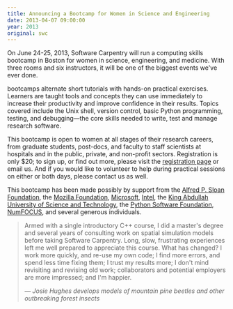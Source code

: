 ```yaml
---
title: Announcing a Bootcamp for Women in Science and Engineering
date: 2013-04-07 09:00:00
year: 2013
original: swc
---
```

<p>
  On June 24-25, 2013,
  Software Carpentry will run a computing skills bootcamp in Boston
  for women in science, engineering, and medicine.
  With three rooms and six instructors,
  it will be one of the biggest events we've ever done.
</p>
<p>
  bootcamps alternate short tutorials with hands-on practical exercises.
  Learners are taught tools and concepts they can use immediately
  to increase their productivity and improve confidence in their results.
  Topics covered include the Unix shell,
  version control,
  basic Python programming,
  testing,
  and debugging&mdash;the
  core skills needed to write, test and manage research software.
</p>
<p>
  This bootcamp is open to women at all stages of their research careers,
  from graduate students, post-docs, and faculty
  to staff scientists at hospitals and in the public, private, and non-profit sectors.
  Registration is only $20;
  to sign up, or find out more, please visit
  the <u>registration page</u>
  or email us.
  And if you would like to volunteer to help during practical sessions on either or both days,
  please contact us as well.
</p>
<p>
  This bootcamp has been made possibly by support from
  the <a href="http://sloan.org">Alfred P. Sloan Foundation</a>,
  the <a href="http://www.mozillafoundation.org">Mozilla Foundation</a>,
  <a href="http://microsoft.com">Microsoft</a>,
  <a href="http://intel.com">Intel</a>,
  the <a href="http://www.kaust.edu.sa/">King Abdullah University of Science and Technology</a>,
  the <a href="http://www.python.org/psf/">Python Software Foundation</a>,
  <a href="http://numfocus.org">NumFOCUS</a>,
  and several generous individuals.
</p>
<blockquote class="testimonial">
  <p>
    Armed with a single introductory C++ course, I did a master's degree and
    several years of consulting work on spatial simulation models before taking
    Software Carpentry. Long, slow, frustrating experiences left me well prepared
    to appreciate this course. What has changed? I work more quickly, and re-use
    my own code; I find more errors, and spend less time fixing them; I trust my
    results more; I don't mind revisiting and revising old work; collaborators and
    potential employers are more impressed; and I'm happier.
  </p>
  <cite>&mdash; Josie Hughes develops models of mountain pine beetles and other outbreaking forest insects</cite>
</blockquote>
